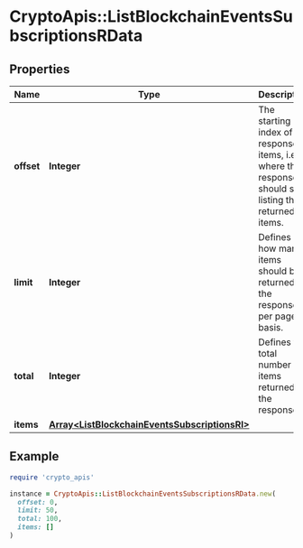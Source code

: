 # CryptoApis::ListBlockchainEventsSubscriptionsRData

## Properties

| Name | Type | Description | Notes |
| ---- | ---- | ----------- | ----- |
| **offset** | **Integer** | The starting index of the response items, i.e. where the response should start listing the returned items. |  |
| **limit** | **Integer** | Defines how many items should be returned in the response per page basis. |  |
| **total** | **Integer** | Defines the total number of items returned in the response. |  |
| **items** | [**Array&lt;ListBlockchainEventsSubscriptionsRI&gt;**](ListBlockchainEventsSubscriptionsRI.md) |  |  |

## Example

```ruby
require 'crypto_apis'

instance = CryptoApis::ListBlockchainEventsSubscriptionsRData.new(
  offset: 0,
  limit: 50,
  total: 100,
  items: []
)
```


